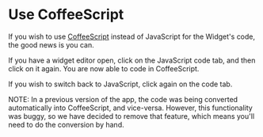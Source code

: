 Use CoffeeScript
===

If you wish to use [CoffeeScript](http://coffeescript.org) instead of JavaScript for the Widget's code, the good news is you can.

If you have a widget editor open, click on the JavaScript code tab, and then click on it again. You are now able to code in CoffeeScript.

If you wish to switch back to JavaScript, click again on the code tab.

NOTE: In a previous version of the app, the code was being converted automatically into CoffeeScript, and vice-versa. However, this functionality was buggy, so we have decided to remove that feature, which means you'll need to do the conversion by hand.